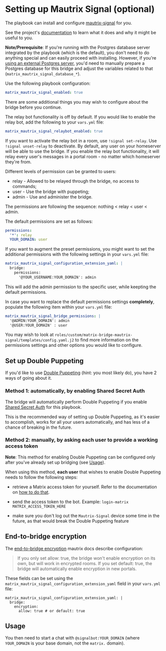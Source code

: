 # Setting up Mautrix Signal (optional)

The playbook can install and configure [mautrix-signal](https://github.com/mautrix/signal) for you.

See the project's [documentation](https://docs.mau.fi/bridges/python/signal/index.html) to learn what it does and why it might be useful to you.

**Note/Prerequisite**: If you're running with the Postgres database server integrated by the playbook (which is the default), you don't need to do anything special and can easily proceed with installing. However, if you're [using an external Postgres server](configuring-playbook-external-postgres.md), you'd need to manually prepare a Postgres database for this bridge and adjust the variables related to that (`matrix_mautrix_signal_database_*`).

Use the following playbook configuration:

```yaml
matrix_mautrix_signal_enabled: true
```

There are some additional things you may wish to configure about the bridge before you continue.

The relay bot functionality is off by default. If you would like to enable the relay bot, add the following to your `vars.yml` file:
```yaml
matrix_mautrix_signal_relaybot_enabled: true
```
If you want to activate the relay bot in a room, use `!signal set-relay`.
Use `!signal unset-relay` to deactivate.
By default, any user on your homeserver will be able to use the bridge.
If you enable the relay bot functionality, it will relay every user's messages in a portal room - no matter which homeserver they're from.

Different levels of permission can be granted to users:

* relay - Allowed to be relayed through the bridge, no access to commands;
* user - Use the bridge with puppeting;
* admin - Use and administer the bridge.

The permissions are following the sequence: nothing < relay < user < admin.

The default permissions are set as follows:
```yaml
permissions:
  '*': relay
  YOUR_DOMAIN: user
```

If you want to augment the preset permissions, you might want to set the additional permissions with the following settings in your `vars.yml` file:
```yaml
matrix_mautrix_signal_configuration_extension_yaml: |
  bridge:
    permissions:
      '@YOUR_USERNAME:YOUR_DOMAIN': admin
```

This will add the admin permission to the specific user, while keepting the default permissions.

In case you want to replace the default permissions settings **completely**, populate the following item within your `vars.yml` file:
```yaml
matrix_mautrix_signal_bridge_permissions: |
  '@ADMIN:YOUR_DOMAIN': admin
  '@USER:YOUR_DOMAIN' : user
```

You may wish to look at `roles/custom/matrix-bridge-mautrix-signal/templates/config.yaml.j2` to find more information on the permissions settings and other options you would like to configure.

## Set up Double Puppeting

If you'd like to use [Double Puppeting](https://docs.mau.fi/bridges/general/double-puppeting.html) (hint: you most likely do), you have 2 ways of going about it.

### Method 1: automatically, by enabling Shared Secret Auth

The bridge will automatically perform Double Puppeting if you enable [Shared Secret Auth](configuring-playbook-shared-secret-auth.md) for this playbook.

This is the recommended way of setting up Double Puppeting, as it's easier to accomplish, works for all your users automatically, and has less of a chance of breaking in the future.

### Method 2: manually, by asking each user to provide a working access token

**Note**: This method for enabling Double Puppeting can be configured only after you've already set up bridging (see [Usage](#usage)).

When using this method, **each user** that wishes to enable Double Puppeting needs to follow the following steps:

- retrieve a Matrix access token for yourself. Refer to the documentation on [how to do that](obtaining-access-tokens.md).

- send the access token to the bot. Example: `login-matrix MATRIX_ACCESS_TOKEN_HERE`

- make sure you don't log out the `Mautrix-Signal` device some time in the future, as that would break the Double Puppeting feature

## End-to-bridge encryption

The [end-to-bridge encryption](https://docs.mau.fi/bridges/general/end-to-bridge-encryption.html) mautrix docs describe configuration:
> If you only set allow: true, the bridge won't enable encryption on its own, but will work in encrypted rooms. If you set default: true, the bridge will automatically enable encryption in new portals.

These fields can be set using the `matrix_mautrix_signal_configuration_extension_yaml` field in your `vars.yml` file:

```
matrix_mautrix_signal_configuration_extension_yaml: |
  bridge:
    encryption:
      allow: true # or default: true
```

## Usage

You then need to start a chat with `@signalbot:YOUR_DOMAIN` (where `YOUR_DOMAIN` is your base domain, not the `matrix.` domain).

